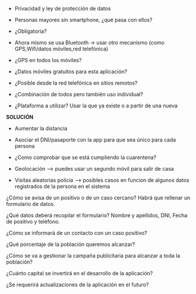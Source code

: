 * Privacidad y ley de protección de datos
* Personas mayores sin smartphone, ¿qué pasa con ellos?

* ¿Obligatoria?
* Ahora mismo se usa Bluetooth -> usar otro mecanismo (como GPS,Wifi/datos móviles,red telefónica)
* ¿GPS en todos los móviles?
* ¿Datos móviles gratuitos para esta aplicación?
* ¿Posible desde la red telefónica en sitios remotos?
* ¿Combinación de todos pero también uso individual?

* ¿Plataforma a utilizar? Usar la que ya existe o a partir de una nueva



**SOLUCIÓN**
* Aumentar la distancia
* Asociar el DNI/pasaporte con la app para que sea único para cada persona


* ¿Como comprobar que se está cumpliendo la cuarentena?
* Geolocación --> puedes usar un segundo móvil para salir de casa
* Visitas aleatorias policia --> posibles casos en funcion de algunos datos registrados de la persona en el sistema


¿Cómo se avisa de un positivo o de un caso cercano?
Habrá que rellenar un formulario de datos.

¿Qué datos deberá recopilar el formulario?
Nombre y apellidos, DNI, Fecha de positivo y teléfono.

¿Cómo se informará de un contacto con un caso positivo?


¿Qué porcentaje de la población queremos alcanzar?


¿Cómo se va a gestionar la campaña publicitaria para alcanzar a toda la población?


¿Cuánto capital se invertirá en el desarrollo de la aplicación?


¿Se requerirá actualizaciones de la aplicación en el futuro?


